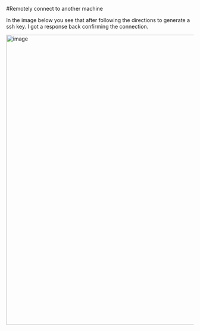#Remotely connect to another machine

In the image below you see that after following the directions to generate a ssh key. I got a response back confirming the connection.

<img width="778" alt="image" src="https://github.com/Sfayson1/sfayson-module1/assets/137829671/46be96a6-0a0e-4a63-ae7e-2ff9086e767a">

